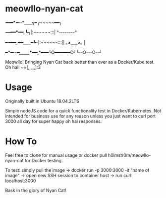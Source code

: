# meowllo-nyan-cat

_━━___━____*___━--_*____┓━╭¬¬¬¬¬━━╮

_━━___━━*____━━___┗┓|:¬¬¬¬¬¬:::| ^--------^ 

━*━___━━____━━*____━┗-|:¬¬¬¬¬¬:::|| ｡◕‿‿◕｡ |

━_*____━--━_____*━━____*━━━╰O━━━━━━O╯╰--O---O--╯

Meowllo! Bringing Nyan Cat back better than ever as a Docker/Kube test. Oh hai! ~=[,,_,,]:3

# Usage

Originally built in Ubuntu 18.04.2LTS

Simple nodeJS code for a quick functionality test in Docker/Kubernetes. Not intended for business use for any reason unless you just want to curl port 3000 all day for super happy oh hai responses.

# How To

Feel free to clone for manual usage or docker pull h0lmstr0m/meowllo-nyan-cat for Docker testing.

To test: simply pull the image -> docker run -p 3000:3000 -it "name of image" -> open new SSH session to container host -> run curl localhost:3000

Bask in the glory of Nyan Cat!
